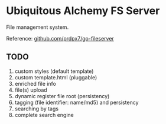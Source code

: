 # Ubiquitous Alchemy FS Server

File management system.

Reference: [github.com/prdpx7/go-fileserver](https://github.com/prdpx7/go-fileserver)

## TODO

1. custom styles (default template)
1. custom template.html (pluggable)
1. enriched file info
1. file(s) upload
1. dynamic register file root (persistency)
1. tagging (file identifier: name/md5) and persistency
1. searching by tags
1. complete search engine
